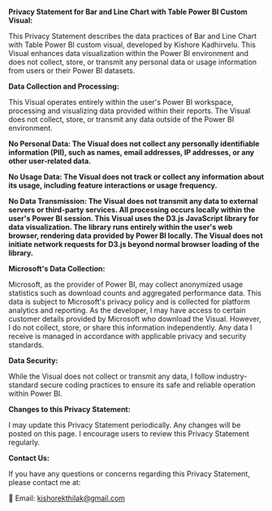 **Privacy Statement for Bar and Line Chart with Table Power BI Custom Visual:**

This Privacy Statement describes the data practices of Bar and Line Chart with Table Power BI custom visual, developed by Kishore Kadhirvelu. This Visual enhances data visualization within the Power BI environment and does not collect, store, or transmit any personal data or usage information from users or their Power BI datasets.

**Data Collection and Processing:**

This Visual operates entirely within the user's Power BI workspace, processing and visualizing data provided within their reports. The Visual does not collect, store, or transmit any data outside of the Power BI environment.

**No Personal Data: The Visual does not collect any personally identifiable information (PII), such as names, email addresses, IP addresses, or any other user-related data.**

**No Usage Data: The Visual does not track or collect any information about its usage, including feature interactions or usage frequency.**

**No Data Transmission: The Visual does not transmit any data to external servers or third-party services. All processing occurs locally within the user's Power BI session. This Visual uses the D3.js JavaScript library for data visualization. The library runs entirely within the user's web browser, rendering data provided by Power BI locally. The Visual does not initiate network requests for D3.js beyond normal browser loading of the library.**


**Microsoft's Data Collection:**

Microsoft, as the provider of Power BI, may collect anonymized usage statistics such as download counts and aggregated performance data. This data is subject to Microsoft's privacy policy and is collected for platform analytics and reporting. As the developer, I may have access to certain customer details provided by Microsoft who download the Visual. However, I do not collect, store, or share this information independently. Any data I receive is managed in accordance with applicable privacy and security standards.

**Data Security:**

While the Visual does not collect or transmit any data, I follow industry-standard secure coding practices to ensure its safe and reliable operation within Power BI.

**Changes to this Privacy Statement:**

I may update this Privacy Statement periodically. Any changes will be posted on this page. I encourage users to review this Privacy Statement regularly.

**Contact Us:**

If you have any questions or concerns regarding this Privacy Statement, please contact me at:

📧 Email: kishorekthilak@gmail.com

